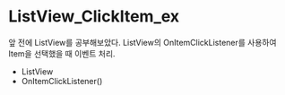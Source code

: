 # ListView_ClickItem_ex
앞 전에 ListView를 공부해보았다. ListView의 OnItemClickListener를 사용하여 Item을 선택했을 때 이벤트 처리.
- ListView
- OnItemClickListener()
